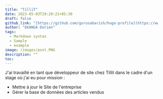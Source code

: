 ```yaml
---
title: "TilliT"
date: 2023-05-03T29:29:21+05:30
draft: false
github_link: "[https://github.com/gurusabarish/hugo-profile](https://www.tillitsocks.com/)"
author: "EKANGA Dorien"
tags:
  - Markdown syntax
  - Sample
  - example
image: /images/post.PNG
description: ""
toc:
---
```

J'ai travaillé en tant que développeur de site chez Tillit dans le cadre d'un stage où j'ai eu pour mission :

  - Mettre à jour le Site de l'entreprise
  - Gérer la base de données des articles vendus
